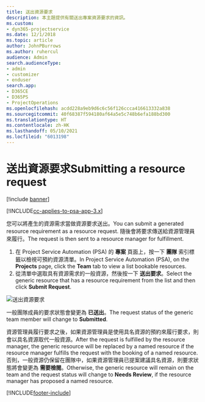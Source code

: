 ```yaml
---
title: 送出資源要求
description: 本主題提供有關送出專案資源要求的資訊。
ms.custom:
- dyn365-projectservice
ms.date: 12/1/2018
ms.topic: article
author: JohnPBurrows
ms.author: ruhercul
audience: Admin
search.audienceType:
- admin
- customizer
- enduser
search.app:
- D365CE
- D365PS
- ProjectOperations
ms.openlocfilehash: acdd228a9eb9d6c6c56f126ccca416613332a838
ms.sourcegitcommit: 40f68387f594180af64a5e5c748b6efa188bd300
ms.translationtype: HT
ms.contentlocale: zh-HK
ms.lasthandoff: 05/10/2021
ms.locfileid: "6013198"
---
```

# <a name="submitting-a-resource-request"></a><span data-ttu-id="f4518-103">送出資源要求</span><span class="sxs-lookup"><span data-stu-id="f4518-103">Submitting a resource request</span></span>

[!include [banner](../includes/psa-now-project-operations.md)]

[!INCLUDE[cc-applies-to-psa-app-3.x](../includes/cc-applies-to-psa-app-3x.md)]

<span data-ttu-id="f4518-104">您可以將產生的資源需求當做資源要求送出。</span><span class="sxs-lookup"><span data-stu-id="f4518-104">You can submit a generated resource requirement as a resource request.</span></span> <span data-ttu-id="f4518-105">隨後會將要求傳送給資源管理員來履行。</span><span class="sxs-lookup"><span data-stu-id="f4518-105">The request is then sent to a resource manager for fulfillment.</span></span>

1. <span data-ttu-id="f4518-106">在 Project Service Automation (PSA) 的 **專案** 頁面上，按一下 **團隊** 索引標籤以檢視可預約資源清單。</span><span class="sxs-lookup"><span data-stu-id="f4518-106">In Project Service Automation (PSA), on the **Projects** page, click the **Team** tab to view a list bookable resources.</span></span> 
2. <span data-ttu-id="f4518-107">從清單中選取具有資源需求的一般資源，然後按一下 **送出要求**。</span><span class="sxs-lookup"><span data-stu-id="f4518-107">Select the generic resource that has a resource requirement from the list and then click **Submit Request**.</span></span>

![送出資源要求](media/RM-how-to-18.png)

<span data-ttu-id="f4518-109">一般團隊成員的要求狀態會變更為 **已送出**。</span><span class="sxs-lookup"><span data-stu-id="f4518-109">The request status of the generic team member will change to **Submitted**.</span></span>

<span data-ttu-id="f4518-110">資源管理員履行要求之後，如果資源管理員是使用具名資源的預約來履行要求，則會以具名資源取代一般資源。</span><span class="sxs-lookup"><span data-stu-id="f4518-110">After the request is fulfilled by the resource manager, the generic resource will be replaced by a named resource if the resource manager fulfills the request with the booking of a named resource.</span></span> <span data-ttu-id="f4518-111">否則，一般資源仍保留在團隊中，如果資源管理員已提案建議具名資源，則要求狀態將會變更為 **需要檢閱**。</span><span class="sxs-lookup"><span data-stu-id="f4518-111">Otherwise, the generic resource will remain on the team and the request status will change to **Needs Review**, if the resource manager has proposed a named resource.</span></span>


[!INCLUDE[footer-include](../includes/footer-banner.md)]
